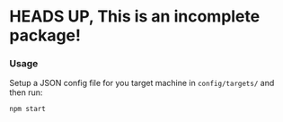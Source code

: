 # HEADS UP, This is an incomplete package!

### Usage

Setup a JSON config file for you target machine in `config/targets/` and then run:

```shell
npm start
```
